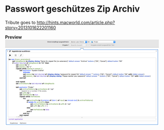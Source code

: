 # Passwort geschützes Zip Archiv


Tribute goes to
http://hints.macworld.com/article.php?story=2013101622201160


__Preview__
![Preview.png](https://github.com/contmp/automater-workflows/blob/master/Passwort%20gesch%C3%BCtzes%20Zip%20Archiv/Passwort%20gesch%C3%BCtzes%20Zip%20Archiv.workflow/Contents/QuickLook/Preview.png?raw=true)
